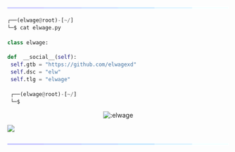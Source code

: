 <!-- <p align=center><img width=90% src="banner.gif"></img></p> -->


<a href="https://github.com/waynsgod"><img src="https://raw.githubusercontent.com/Ayhuuu/Ayhuuu/main/img/a.gif"></a>
```python
┌──(elwage@root)-[~/]
└─$ cat elwage.py

class elwage:

def  __social__(self):
 self.gtb = "https://github.com/elwagexd"
 self.dsc = "elw" 
 self.tlg = "elwage"
  
 ┌──(elwage@root)-[~/]
 └─$
```

<p align="center"><img src="https://count.getloli.com/get/@:Ayhuuu" alt=":elwage" /></p>

 



















![](https://raw.githubusercontent.com/Sutil/Sutil/2b2fad3bf54522bb30c8c170591fc68ff51b69e6/github-contribution-grid-snake2.svg)

<a href="https://github.com/Ayhuuu/"><img src="https://raw.githubusercontent.com/Ayhuuu/Ayhuuu/main/img/a.gif"></a>
